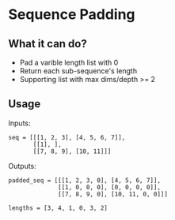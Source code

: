 # Sequence Padding

## What it can do?

* Pad a varible length list with 0
* Return each sub-sequence's length
* Supporting list with max dims/depth >= 2

## Usage
Inputs:
```
seq = [[[1, 2, 3], [4, 5, 6, 7]],
       [[1], ],
       [[7, 8, 9], [10, 11]]]
```

Outputs:
```
padded_seq = [[[1, 2, 3, 0], [4, 5, 6, 7]],
              [[1, 0, 0, 0], [0, 0, 0, 0]],
              [[7, 8, 9, 0], [10, 11, 0, 0]]]
              
lengths = [3, 4, 1, 0, 3, 2]
```
